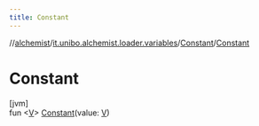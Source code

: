 ```yaml
---
title: Constant
---
```

//[alchemist](../../../index.html)/[it.unibo.alchemist.loader.variables](../index.html)/[Constant](index.html)/[Constant](-constant.html)



# Constant



[jvm]\
fun <[V](index.html)> [Constant](-constant.html)(value: [V](index.html))





